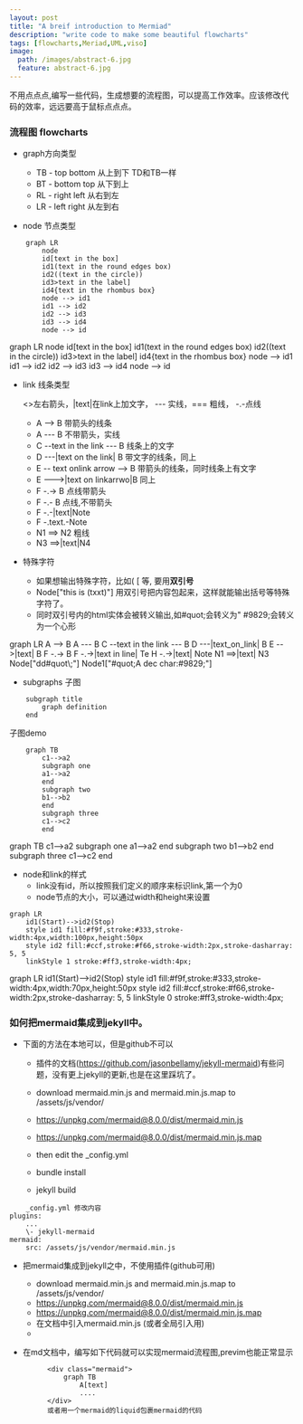 ```yaml
---
layout: post
title: "A breif introduction to Mermiad"
description: "write code to make some beautiful flowcharts"
tags: [flowcharts,Meriad,UML,viso]
image:
  path: /images/abstract-6.jpg
  feature: abstract-6.jpg
---
```


不用点点点,编写一些代码，生成想要的流程图，可以提高工作效率。应该修改代码的效率，远远要高于鼠标点点点。

### 流程图 flowcharts

* graph方向类型

	* TB  - top bottom  从上到下 TD和TB一样
	* BT  - bottom top  从下到上
	* RL  - right left  从右到左
	* LR  - left right  从左到右

* node 节点类型

```
	graph LR
		node
		id[text in the box]
		id1(text in the round edges box)
		id2((text in the circle))
		id3>text in the label]
		id4{text in the rhombus box}
		node --> id1
		id1 --> id2
		id2 --> id3 
		id3 --> id4
		node --> id
```
<div class="mermaid">
	graph LR
		node
		id[text in the box]
		id1(text in the round edges box)
		id2((text in the circle))
		id3>text in the label]
		id4{text in the rhombus box}
		node --> id1
		id1 --> id2
		id2 --> id3 
		id3 --> id4
		node --> id
</div>

* link 线条类型

	<>左右箭头，|text|在link上加文字， \-\-\- 实线，=== 粗线，  \-.\-点线
	* A \-\-> B	带箭头的线条
	* A \-\-\- B	不带箭头，实线
	* C \-\-text in the link \-\-\- B	线条上的文字
	* D \-\-\-\|text on the link\| B	带文字的线条，同上
	* E \-\- text onlink arrow \-\-> B	带箭头的线条，同时线条上有文字
	* E \-\-\->\|text on linkarrwo\|B	同上
	* F \-.\-> B	点线带箭头
	* F \-.\- B	点线,不带箭头
	* F \-.\-\|text\|Note
	* F \-.text.\-Note
	* N1 ==> N2	粗线
	* N3 ==>\|text\|N4

* 特殊字符
	* 如果想输出特殊字符，比如( [ 等, 要用**双引号**
	* Node["this is (txxt)"]  用双引号把内容包起来，这样就能输出括号等特殊字符了。
	* 同时双引号内的html实体会被转义输出,如#quot;会转义为" #9829;会转义为一个心形

<div class="mermaid">
	graph LR
		A --> B
		A --- B
		C --text in the link --- B 
		D ---|text_on_link| B
		E -->|text| B
		F -.-> B
		F -.->|text in line| Te
		H -.->|text| Note
		N1 ==>|text| N3
		Node["dd#quot\;"]
		Node1["#quot;A dec char:#9829;"]
</div>

* subgraphs 子图

```
	subgraph title
		graph definition
	end
```
子图demo

```
	graph TB
		c1-->a2
		subgraph one
		a1-->a2
		end
		subgraph two
		b1-->b2
		end
		subgraph three
		c1-->c2
		end
```

<div class="mermaid">
	graph TB
		c1-->a2
		subgraph one
		a1-->a2
		end
		subgraph two
		b1-->b2
		end
		subgraph three
		c1-->c2
		end
</div>


* node和link的样式
	* link没有id，所以按照我们定义的顺序来标识link,第一个为0
	* node节点的大小，可以通过width和height来设置
```
graph LR
	id1(Start)-->id2(Stop)
	style id1 fill:#f9f,stroke:#333,stroke-width:4px,width:100px,height:50px
	style id2 fill:#ccf,stroke:#f66,stroke-width:2px,stroke-dasharray: 5, 5
	linkStyle 1 stroke:#ff3,stroke-width:4px;
```

<div class="mermaid">
	graph LR
	    id1(Start)-->id2(Stop)
	    style id1 fill:#f9f,stroke:#333,stroke-width:4px,width:70px,height:50px
		style id2 fill:#ccf,stroke:#f66,stroke-width:2px,stroke-dasharray: 5, 5
		linkStyle 0 stroke:#ff3,stroke-width:4px;
</div>

###  如何把mermaid集成到jekyll中。

* 下面的方法在本地可以，但是github不可以

	* 插件的文档(https://github.com/jasonbellamy/jekyll-mermaid)有些问题，没有更上jekyll的更新,也是在这里踩坑了。

	* download mermaid.min.js and mermaid.min.js.map to /assets/js/vendor/
	* https://unpkg.com/mermaid@8.0.0/dist/mermaid.min.js
	* https://unpkg.com/mermaid@8.0.0/dist/mermaid.min.js.map
	* then edit the _config.yml
	* bundle install
	* jekyll build
```
	_config.yml 修改内容
plugins:
	...
	\- jekyll-mermaid
mermaid:
	src: /assets/js/vendor/mermaid.min.js
```

* 把mermaid集成到jekyll之中，不使用插件(github可用)

	* download mermaid.min.js and mermaid.min.js.map to /assets/js/vendor/
	* https://unpkg.com/mermaid@8.0.0/dist/mermaid.min.js
	* https://unpkg.com/mermaid@8.0.0/dist/mermaid.min.js.map
	* 在文档中引入mermaid.min.js (或者全局引入用)
	* <script src="{{ site.url }}/assets/js/vendor/mermaid.min.js"></script>

* 在md文档中，编写如下代码就可以实现mermaid流程图,previm也能正常显示

			<div class="mermaid">
				graph TB
					A[text]
					....
			</div>
			或者用一个mermaid的liquid包裹mermaid的代码
	
